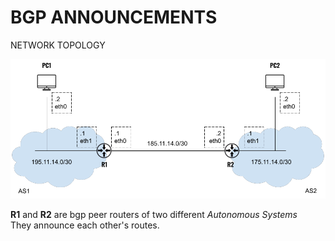 # BGP ANNOUNCEMENTS

NETWORK TOPOLOGY

<div align="center">
  <img src="https://github.com/mariocuomo/kathara-testing/blob/main/labs/bgp_announcement/schema.png">
</div>


**R1** and **R2** are bgp peer routers of two different _Autonomous Systems_<br>
They announce each other's routes.







